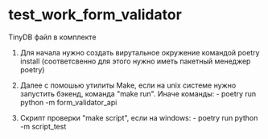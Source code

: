 # test_work_form_validator

TinyDB файл в комплекте

1. Для начала нужно создать вирутальное окружение командой poetry install (соответсвенно для этого нужно иметь пакетный менеджер poetry)

2. Далее с помошью утилиты Make, если на unix системе нужно запустить бэкенд, команда "make run". Иначе команды:
         - poetry run python -m form_validator_api
 
3. Скрипт проверки "make script", если на windows:
         - poetry run python -m script_test
